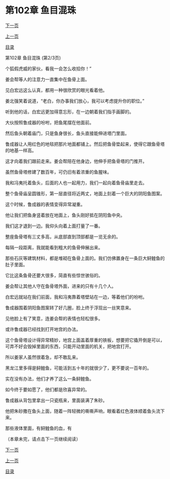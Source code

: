 <h1>第102章  鱼目混珠</h1>
            <div><p><a href="./0305_%E7%AC%AC102%E7%AB%A0_%E9%B1%BC%E7%9B%AE%E6%B7%B7%E7%8F%A0.md">下一页</a></p><p><a href="./0303_%E7%AC%AC102%E7%AB%A0_%E9%B1%BC%E7%9B%AE%E6%B7%B7%E7%8F%A0.md">上一页</a></p><p><a href="../">目录</a></p></div>
            <div><p>第102章  鱼目混珠 (第2/3页)</p><p>个狐假虎威的家伙，看我一会怎么收拾你！”</p><p>姜会帮等人的注意力一直集中在鱼骨上面。</p><p>见白宏远这么认真，都用一种很欣赏的眼光看着他。</p><p>姜北强笑着说道，“老白，你办事我们放心，我可以考虑提升你的职位。”</p><p>听到他的话，白宏远更加得意忘形，在一边朝着我们指手画脚的。</p><p>大伙按照鲁成器的吩咐，把鱼尾摆在他面前。</p><p>然后鱼头朝着庙门，只是鱼身很长，鱼头直接能伸进塔门里面。</p><p>鲁成器让人用红色的地毯把那片地面都铺上。然后把鱼骨垫起来，使得它跟鱼骨塔的地基一样高。</p><p>这才向着我们跟前走来。姜会帮陪在他身边，他伸手把鱼骨塔的门推开。</p><p>虽然鱼骨塔修建了数百年，可仍旧有着浓重的鱼腥味。</p><p>我和冯夷托着鱼头，后面的人也一起用力，我们一起向着鱼骨庙里走去。</p><p>整个鱼骨庙呈圆锥形，第一层直径将近两丈，地面上刻着一个巨大的阴阳鱼图案。</p><p>这个时候，鲁成器的表情变得异常凝重。</p><p>他让我们把鱼身竖着放在地面上，鱼头刚好抵在阴阳鱼中央。</p><p>我们这才退到一边。我仰头向着上面打量了一番。</p><p>整座鱼骨塔有三丈多高，从底部直到顶部都是一览无余的。</p><p>每隔一段距离，我就能看到粗大的鱼骨伸展出来。</p><p>那些石灰等建筑材料，都是堆砌在鱼骨上面的。我们仿佛置身在一条巨大鲟鳇鱼的肚子里面。</p><p>它比这条鱼骨还要大很多，简直有些惊世骇俗的。</p><p>姜会帮让其他人守在鱼骨塔外面，进来的只有十几个人。</p><p>白宏远就站在我们前面，我和冯夷靠着塔壁站在一边，等着他们的吩咐。</p><p>鲁成器围着阴阳鱼图案转了好几圈，脸上终于浮现出一丝笑意来。</p><p>见他脸上有了笑意，连姜会帮的表情也轻松很多。</p><p>或许鲁成器已经找到打开地宫的办法。</p><p>这个鱼骨塔设计得异常精妙，地宫上面盖着厚重的铁板，想要把它撬开倒是可以，可弄不好会毁掉里面的东西，只能开动里面的机关，把地宫打开。</p><p>所以姜家人虽然很着急，却不敢乱来。</p><p>黑龙江里多得是鲟鳇鱼，可能活到五十年的就很少了，更不要说一百年的。</p><p>实在没有办法，他们才养了这么一条鲟鳇鱼。</p><p>如今终于要如愿了，他们都是欣喜异常的。</p><p>鲁成器从背包里拿出一只瓷瓶来，里面装满了朱砂。</p><p>他把朱砂撒在鱼头上面，随着一阵轻微的嘶嘶声响，眼看着红色液体顺着鱼头流下来。</p><p>那些液体里面，有鲟鳇鱼的血，有</p><p>（本章未完，请点击下一页继续阅读）</p></div>
            <div><p><a href="./0305_%E7%AC%AC102%E7%AB%A0_%E9%B1%BC%E7%9B%AE%E6%B7%B7%E7%8F%A0.md">下一页</a></p><p><a href="./0303_%E7%AC%AC102%E7%AB%A0_%E9%B1%BC%E7%9B%AE%E6%B7%B7%E7%8F%A0.md">上一页</a></p><p><a href="../">目录</a></p></div>